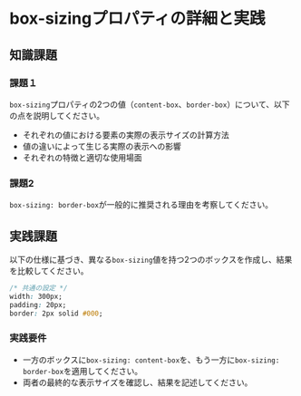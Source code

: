 # box-sizingプロパティの詳細と実践

## 知識課題

### 課題１

`box-sizing`プロパティの2つの値（`content-box`、`border-box`）について、以下の点を説明してください。

- それぞれの値における要素の実際の表示サイズの計算方法
- 値の違いによって生じる実際の表示への影響
- それぞれの特徴と適切な使用場面

### 課題2

`box-sizing: border-box`が一般的に推奨される理由を考察してください。

## 実践課題

以下の仕様に基づき、異なる`box-sizing`値を持つ2つのボックスを作成し、結果を比較してください。

``` css
/* 共通の設定 */
width: 300px;
padding: 20px;
border: 2px solid #000;
```

### 実践要件

- 一方のボックスに`box-sizing: content-box`を、もう一方に`box-sizing: border-box`を適用してください。
- 両者の最終的な表示サイズを確認し、結果を記述してください。
